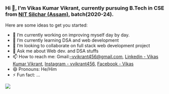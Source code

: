 ### Hi 👋, I'm Vikas Kumar Vikrant, currently pursuing B.Tech in CSE from [NIT Silchar (Assam)](http://www.nits.ac.in/l), batch(2020-24).


Here are some ideas to get you started:

- 🔭 I’m currently working on improving myself day by day.
- 🌱 I’m currently learning DSA and web development
- 👯 I’m looking to collaborate on full stack web development project
- 💬 Ask me about Web dev. and DSA stuffs
- 📫 How to reach me: Gmail:-vvikrant456@gmail.com, [Linkedin - Vikas Kumar Vikrant](https://www.linkedin.com/in/vikas-kumar-vikrant-7a8992184/), [Instagram - vvikrant456](https://www.instagram.com/vvikrant_456/), [Facebook - Vikas](https://www.facebook.com/profile.php?id=100010904852030)
- 😄 Pronouns: He/Him
- ⚡ Fun fact: ...


<img src ="https://github-readme-stats.vercel.app/api?username=vvikrant456&&show_icons=true&title_color=ffffff&icon_color=bb2acf&text_color=daf7dc&bg_color=151515">
